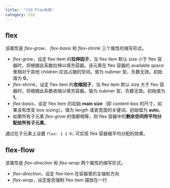 ```yaml
---
title:  "CSS Flex布局"
category: CSS
---
```


## flex

该属性是 _flex-grow_、 _flex-basis_ 和 _flex-shrink_ 三个属性的缩写形式。

+ _flex-grow_，设定 flex item 的**拉伸因子**，当 flex item 默认 size 小于 flex 容器时，将根据此系数拉伸以填充容器。该元素在 flex 容器的 available space 里相对于其他 children 应该占据的空间。值为 nubmer 型，负数无效。初始值为 **0**。
+ _flex-shrink_，设定 flex item 的**收缩因子**，当 flex item 默认 size 大于 flex 容器时，将根据此系数收缩以填充容器。值为 nubmer 型，负数无效。初始值为 **1**。
+ _flex-basis_，设定 flex item 的初始 **main size**（即 content-box 的尺寸，如果没有改变 box-sizing）。值为 length 或表宽度的关键词。初始值为 **auto**。
+ 如果所有子元素 _flex-grow_ 的值都相等，则 flex 容器中的**剩余空间将平均分配给所有子元素**。

通过在子元素上设置 `flex: 1 1 0;` 可实现 flex 容器被平均分配的效果。

## flex-flow

该属性是 _flex-direction_ 和 _flex-wrap_ 两个属性的缩写形式。

+ _flex-direction_，设定 flex item 在容器里的主轴和方向
+ _flex-wrap_，设定是否强制 flex item 摆放在一行
